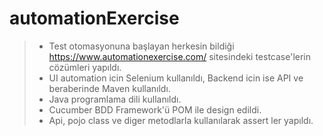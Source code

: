 # automationExercise
>- Test otomasyonuna başlayan herkesin bildiği https://www.automationexercise.com/ sitesindeki testcase'lerin cözümleri yapıldı.
>- UI automation icin Selenium kullanıldı, Backend icin ise API  ve beraberinde Maven kullanıldı.
>- Java programlama dili kullanıldı.
>- Cucumber BDD  Framework'ü POM ile design edildi.
>- Api, pojo class ve diger metodlarla kullanılarak assert ler yapıldı.
